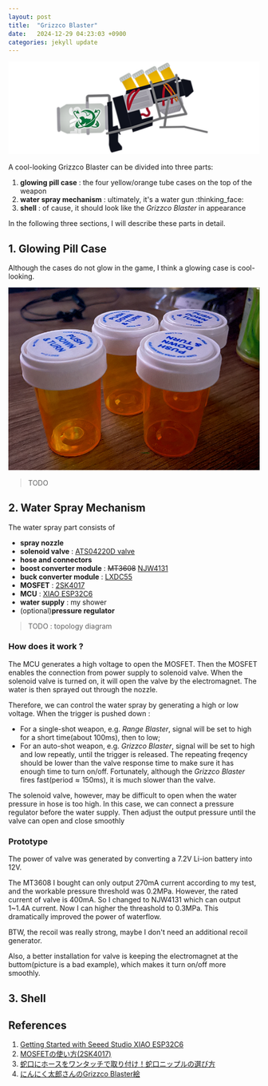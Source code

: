 ```yaml
---
layout: post
title:  "Grizzco Blaster"
date:   2024-12-29 04:23:03 +0900
categories: jekyll update
---
```


![splatoon3-grizzco-blaster](/assets/grizzco-blaster//splatoon3-grizzco-blaster.png)

A cool-looking Grizzco Blaster can be divided into three parts:
1. **glowing pill case** : the four yellow/orange tube cases on the top of the weapon
2. **water spray mechanism** : ultimately, it's a water gun :thinking_face:
3. **shell** : of cause, it should look like the _Grizzco Blaster_ in appearance

In the following three sections, I will describe these parts in detail.

## 1. Glowing Pill Case

Although the cases do not glow in the game, I think a glowing case is cool-looking.

![pillcase](/assets/grizzco-blaster/pillcase.png)

> TODO


## 2. Water Spray Mechanism

The water spray part consists of
+ **spray nozzle**
+ **solenoid valve** : [ATS04220D valve](https://www.sengoku.co.jp/mod/sgk_cart/detail.php?code=EEHD-68GC)
+ **hose and connectors**
+ **boost converter module** : ~~MT3608~~ [NJW4131](https://akizukidenshi.com/catalog/g/g107406/)
+ **buck converter module** : [LXDC55](https://akizukidenshi.com/catalog/g/g109981/)
+ **MOSFET** : [2SK4017](https://akizukidenshi.com/catalog/g/g107597/)
+ **MCU** : [XIAO ESP32C6](https://akizukidenshi.com/catalog/g/g129481/)
+ **water supply** : my shower
+ (optional)**pressure regulator**

> TODO : topology diagram

### How does it work ?

The MCU generates a high voltage to open the MOSFET.
Then the MOSFET enables the connection from power supply to solenoid valve.
When the solenoid valve is turned on, it will open the valve by the electromagnet.
The water is then sprayed out through the nozzle.

Therefore, we can control the water spray by generating a high or low voltage. 
When the trigger is pushed down : 
+ For a single-shot weapon, e.g. _Range Blaster_, signal will be set to high for a short time(about $100\text{ms}$), then to low;
+ For an auto-shot weapon, e.g. _Grizzco Blaster_, signal will be set to high and low repeatly, until the trigger is released. The repeating freqency should be lower than the valve response time to make sure it has enough time to turn on/off. Fortunately, although the _Grizzco Blaster_ fires fast($\text{period} \approx 150\text{ms}$), it is much slower than the valve.

The solenoid valve, however, may be difficult to open when the water pressure in hose is too high. In this case, we can connect a pressure regulator before the water supply. Then adjust the output pressure until the valve can open and close smoothly

### Prototype


The power of valve was generated by converting a 7.2V Li-ion battery into 12V.

The MT3608 I bought can only output 270mA current according to my test, and the workable pressure threshold was 0.2MPa. However, the rated current of valve is 400mA. So I changed to NJW4131 which can output 1~1.4A current. Now I can higher the threashold to 0.3MPa. This dramatically improved the power of waterflow.

BTW, the recoil was really strong, maybe I don't need an additional recoil generator.

Also, a better installation for valve is keeping the electromagnet at the buttom(picture is a bad example), which makes it turn on/off more smoothly.



## 3. Shell

## References

1. [Getting Started with Seeed Studio XIAO ESP32C6](https://wiki.seeedstudio.com/xiao_esp32c6_getting_started/)
2. [MOSFETの使い方(2SK4017)](https://nobita-rx7.hatenablog.com/entry/27544812)
3. [蛇口にホースをワンタッチで取り付け！蛇口ニップルの選び方](https://www.takagi-member.jp/contents/detail/367)
4. [にんにく太郎さんのGrizzco Blaster絵](https://www.pixiv.net/artworks/84511373)
